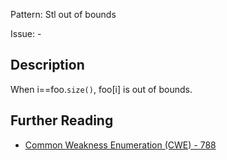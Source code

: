 Pattern: Stl out of bounds

Issue: -

## Description

When i==foo.`size()`, foo[i] is out of bounds.

## Further Reading

* [Common Weakness Enumeration (CWE) - 788](https://cwe.mitre.org/data/definitions/788.html)